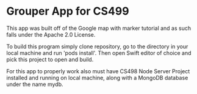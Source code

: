 Grouper App for CS499
=====================

This app was built off of the Google map with marker tutorial and as such falls under the Apache 2.0 License.


To build this program simply clone repository, go to the directory in your local machine and run 'pods install'. Then open Swift editor of choice and pick this project to open and build.

For this app to properly work also must have CS498 Node Server Project installed and running on local machine, along with a MongoDB database under the name mydb.
